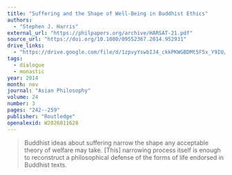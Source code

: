 ```yaml
---
title: "Suffering and the Shape of Well-Being in Buddhist Ethics"
authors:
  - "Stephen J. Harris"
external_url: "https://philpapers.org/archive/HARSAT-21.pdf"
source_url: "https://doi.org/10.1080/09552367.2014.952931"
drive_links:
  - "https://drive.google.com/file/d/1zpvyYswbIJ4_ckkPKWGBDMt5F5x_Y9IU/view?usp=drivesdk"
tags:
  - dialogue
  - monastic
year: 2014
month: nov
journal: "Asian Philosophy"
volume: 24
number: 3
pages: "242--259"
publisher: "Routledge"
openalexid: W2026811628
---
```


> Buddhist ideas about suffering narrow the shape any acceptable theory of welfare may take.
> [This] narrowing process itself is enough to reconstruct a philosophical defense of the forms of life endorsed in Buddhist texts.
